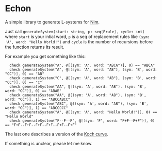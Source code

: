 # Echon
A simple library to generate L-systems for [Nim](https://nim-lang.org/).

Just call ```generateSystem(start: string, p: seq[Prule], cycle: int)``` where ```start``` is your intial word, ```p``` is a seq of replacement rules like ```(sym: 'A', word: "Hello World!")``` and ```cycle``` is the number of recursions before the function returns its result.

For example you get something like this:
```
  check generateSystem("A", @[(sym: 'A', word: "ABCA")], 0) == "ABCA"
  check generateSystem("A", @[(sym: 'A', word: "AB"), (sym: 'B', word: "CC")], 0) == "AB"
  check generateSystem("C", @[(sym: 'A', word: "AB"), (sym: 'B', word: "CC")], 0) == "C"
  check generateSystem("AA", @[(sym: 'A', word: "AB"), (sym: 'B', word: "CC")], 0) == "ABAB"
  check generateSystem("AA", @[(sym: 'A', word: "AB"), (sym: 'B', word: "CC")], 1) == "ABCCABCC"
  check generateSystem("ABC", @[(sym: 'A', word: "AB"), (sym: 'B', word: "CC")], 1) == "ABCCCCC"
  check generateSystem("A", @[(sym: 'A', word: "Hello World!")], 0) == "Hello World"
  check generateSystem("F--F--F", @[(sym: 'F', word: "F+F--F+F")], 0) == "F+F--F+F--F+F--F+F--F+F--F+F"
```

The last one describes a version of the [Koch curve](https://en.wikipedia.org/wiki/L-system#Example_4:_Koch_curve).

If something is unclear, please let me know.
